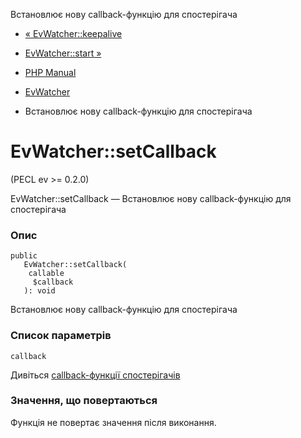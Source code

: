 Встановлює нову callback-функцію для спостерігача

-   [« EvWatcher::keepalive](evwatcher.keepalive.md)
    
-   [EvWatcher::start »](evwatcher.start.md)
    
-   [PHP Manual](index.md)
    
-   [EvWatcher](class.evwatcher.md)
    
-   Встановлює нову callback-функцію для спостерігача
    

# EvWatcher::setCallback

(PECL ev >= 0.2.0)

EvWatcher::setCallback — Встановлює нову callback-функцію для спостерігача

### Опис

```methodsynopsis
public
   EvWatcher::setCallback(
    callable
     $callback
   ): void
```

Встановлює нову callback-функцію для спостерігача

### Список параметрів

`callback`

Дивіться [callback-функції спостерігачів](ev.watcher-callbacks.html)

### Значення, що повертаються

Функція не повертає значення після виконання.